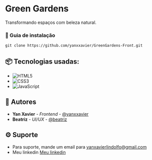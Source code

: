 


# Green Gardens

Transformando espaços com beleza natural.


### 🔨 Guia de instalação

```
git clone https://github.com/yanxxavier/GreenGardens-Front.git
```

## 📦 Tecnologias usadas:

* ![HTML5](https://img.shields.io/badge/html5-%23E34F26.svg?style=for-the-badge&logo=html5&logoColor=white)
* ![CSS3](https://img.shields.io/badge/css3-%231572B6.svg?style=for-the-badge&logo=css3&logoColor=white)
* ![JavaScript](https://img.shields.io/badge/javascript-%23323330.svg?style=for-the-badge&logo=javascript&logoColor=%23F7DF1E)


## 👷 Autores

* **Yan Xavier** - *Frontend* - [@yanxxavier](https://github.com/yanxxavier)
* **Beatriz** - *UI/UX* - [@beatriz](https://github.com/link_do_Perfil)


## ⚙ Suporte

* Para suporte, mande um email para yanxavierlindolfo@gmail.com
* Meu linkedin [Meu linkedin](https://www.linkedin.com/feed/)
